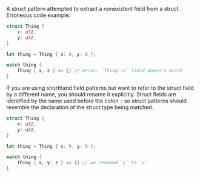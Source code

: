 A struct pattern attempted to extract a nonexistent field from a struct.
Erroneous code example:
```rust
struct Thing {
    x: u32,
    y: u32,
}

let thing = Thing { x: 0, y: 0 };

match thing {
    Thing { x, z } => {} // error: `Thing::z` field doesn't exist
}
```
If you are using shorthand field patterns but want to refer to the struct field
by a different name, you should rename it explicitly. Struct fields are
identified by the name used before the colon `:` so struct patterns should
resemble the declaration of the struct type being matched.
```rust
struct Thing {
    x: u32,
    y: u32,
}

let thing = Thing { x: 0, y: 0 };

match thing {
    Thing { x, y: z } => {} // we renamed `y` to `z`
}
```

